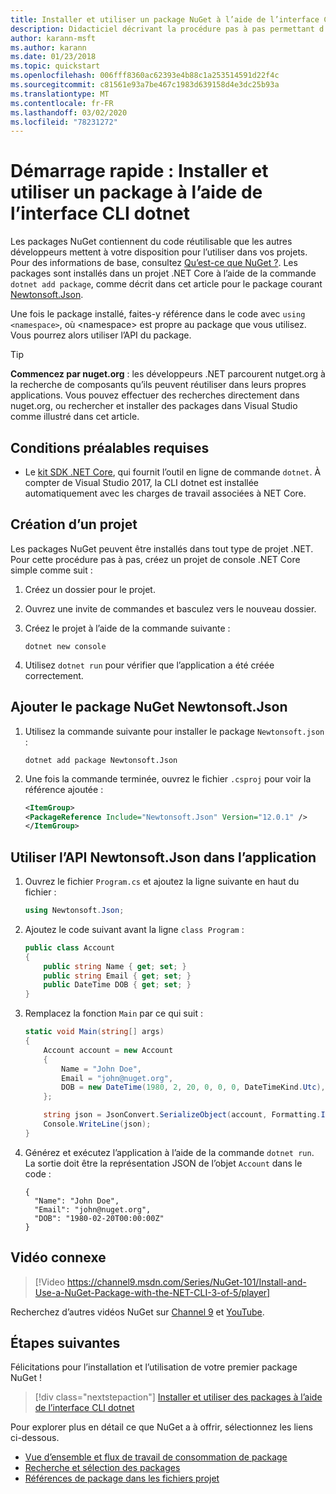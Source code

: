 ```yaml
---
title: Installer et utiliser un package NuGet à l’aide de l’interface CLI dotnet
description: Didacticiel décrivant la procédure pas à pas permettant d’installer et d’utiliser un package NuGet dans un projet .NET Core.
author: karann-msft
ms.author: karann
ms.date: 01/23/2018
ms.topic: quickstart
ms.openlocfilehash: 006fff8360ac62393e4b88c1a253514591d22f4c
ms.sourcegitcommit: c81561e93a7be467c1983d639158d4e3dc25b93a
ms.translationtype: MT
ms.contentlocale: fr-FR
ms.lasthandoff: 03/02/2020
ms.locfileid: "78231272"
---
```

# <a name="quickstart-install-and-use-a-package-using-the-dotnet-cli"></a>Démarrage rapide : Installer et utiliser un package à l’aide de l’interface CLI dotnet

Les packages NuGet contiennent du code réutilisable que les autres développeurs mettent à votre disposition pour l’utiliser dans vos projets. Pour des informations de base, consultez [Qu’est-ce que NuGet ?](../What-is-NuGet.md). Les packages sont installés dans un projet .NET Core à l’aide de la commande `dotnet add package`, comme décrit dans cet article pour le package courant [Newtonsoft.Json](https://www.nuget.org/packages/Newtonsoft.Json/).

Une fois le package installé, faites-y référence dans le code avec `using <namespace>`, où \<namespace\> est propre au package que vous utilisez. Vous pourrez alors utiliser l’API du package.

> [!Tip]
> **Commencez par nuget.org** : les développeurs .NET parcourent nutget.org à la recherche de composants qu’ils peuvent réutiliser dans leurs propres applications. Vous pouvez effectuer des recherches directement dans nuget.org, ou rechercher et installer des packages dans Visual Studio comme illustré dans cet article.

## <a name="prerequisites"></a>Conditions préalables requises

- Le [kit SDK .NET Core](https://www.microsoft.com/net/download/), qui fournit l’outil en ligne de commande `dotnet`. À compter de Visual Studio 2017, la CLI dotnet est installée automatiquement avec les charges de travail associées à NET Core.

## <a name="create-a-project"></a>Création d’un projet

Les packages NuGet peuvent être installés dans tout type de projet .NET. Pour cette procédure pas à pas, créez un projet de console .NET Core simple comme suit :

1. Créez un dossier pour le projet.

1. Ouvrez une invite de commandes et basculez vers le nouveau dossier.

1. Créez le projet à l’aide de la commande suivante :

    ```dotnetcli
    dotnet new console
    ```

1. Utilisez `dotnet run` pour vérifier que l’application a été créée correctement.

## <a name="add-the-newtonsoftjson-nuget-package"></a>Ajouter le package NuGet Newtonsoft.Json

1. Utilisez la commande suivante pour installer le package `Newtonsoft.json` :

    ```dotnetcli
    dotnet add package Newtonsoft.Json
    ```

2. Une fois la commande terminée, ouvrez le fichier `.csproj` pour voir la référence ajoutée :

    ```xml
   <ItemGroup>
    <PackageReference Include="Newtonsoft.Json" Version="12.0.1" />
   </ItemGroup>
    ```

## <a name="use-the-newtonsoftjson-api-in-the-app"></a>Utiliser l’API Newtonsoft.Json dans l’application

1. Ouvrez le fichier `Program.cs` et ajoutez la ligne suivante en haut du fichier :

    ```cs
    using Newtonsoft.Json;
    ```

1. Ajoutez le code suivant avant la ligne `class Program` :

    ```cs
    public class Account
    {
        public string Name { get; set; }
        public string Email { get; set; }
        public DateTime DOB { get; set; }
    }
    ```

1. Remplacez la fonction `Main` par ce qui suit :

    ```cs
    static void Main(string[] args)
    {
        Account account = new Account
        {
            Name = "John Doe",
            Email = "john@nuget.org",
            DOB = new DateTime(1980, 2, 20, 0, 0, 0, DateTimeKind.Utc),
        };

        string json = JsonConvert.SerializeObject(account, Formatting.Indented);
        Console.WriteLine(json);
    }
    ```

1. Générez et exécutez l’application à l’aide de la commande `dotnet run`. La sortie doit être la représentation JSON de l’objet `Account` dans le code :

    ```output
    {
      "Name": "John Doe",
      "Email": "john@nuget.org",
      "DOB": "1980-02-20T00:00:00Z"
    }
    ```
## <a name="related-video"></a>Vidéo connexe

> [!Video https://channel9.msdn.com/Series/NuGet-101/Install-and-Use-a-NuGet-Package-with-the-NET-CLI-3-of-5/player]

Recherchez d’autres vidéos NuGet sur [Channel 9](https://channel9.msdn.com/Series/NuGet-101) et [YouTube](https://www.youtube.com/playlist?list=PLdo4fOcmZ0oVLvfkFk8O9h6v2Dcdh2bh_).

## <a name="next-steps"></a>Étapes suivantes

Félicitations pour l’installation et l’utilisation de votre premier package NuGet !

> [!div class="nextstepaction"]
> [Installer et utiliser des packages à l’aide de l’interface CLI dotnet](../consume-packages/install-use-packages-dotnet-cli.md)

Pour explorer plus en détail ce que NuGet a à offrir, sélectionnez les liens ci-dessous.

- [Vue d’ensemble et flux de travail de consommation de package](../consume-packages/overview-and-workflow.md)
- [Recherche et sélection des packages](../consume-packages/finding-and-choosing-packages.md)
- [Références de package dans les fichiers projet](../consume-packages/package-references-in-project-files.md)
